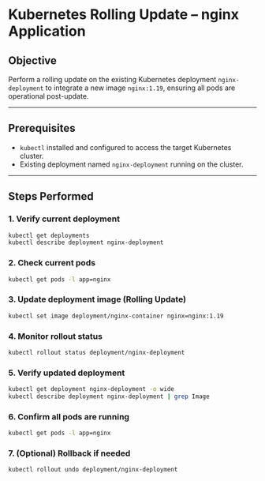 # Kubernetes Rolling Update – nginx Application

## Objective
Perform a rolling update on the existing Kubernetes deployment `nginx-deployment` to integrate a new image `nginx:1.19`, ensuring all pods are operational post-update.

---

## Prerequisites
- `kubectl` installed and configured to access the target Kubernetes cluster.
- Existing deployment named `nginx-deployment` running on the cluster.

---

## Steps Performed

### 1. Verify current deployment
```bash
kubectl get deployments
kubectl describe deployment nginx-deployment
```

### 2. Check current pods
```bash
kubectl get pods -l app=nginx
```

### 3. Update deployment image (Rolling Update)
```bash
kubectl set image deployment/nginx-container nginx=nginx:1.19
```

### 4. Monitor rollout status
```bash
kubectl rollout status deployment/nginx-deployment
```

### 5. Verify updated deployment
```bash
kubectl get deployment nginx-deployment -o wide
kubectl describe deployment nginx-deployment | grep Image
```

### 6. Confirm all pods are running
```bash
kubectl get pods -l app=nginx
```

### 7. (Optional) Rollback if needed
```bash
kubectl rollout undo deployment/nginx-deployment
```